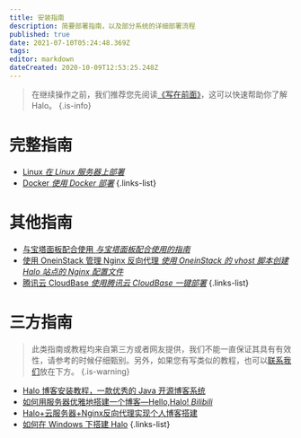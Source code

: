 ```yaml
---
title: 安装指南
description: 简要部署指南，以及部分系统的详细部署流程
published: true
date: 2021-07-10T05:24:48.369Z
tags: 
editor: markdown
dateCreated: 2020-10-09T12:53:25.248Z
---
```


> 在继续操作之前，我们推荐您先阅读[《写在前面》](/install/prepare)，这可以快速帮助你了解 Halo。
{.is-info}

# 完整指南

- [Linux *在 Linux 服务器上部署*](/install/linux)
- [Docker *使用 Docker 部署*](/install/docker)
{.links-list}

# 其他指南

<!--
- [在 Centos 7.x 上安装 *带有完整依赖安装的详细指南*](/install/centos)
-->
- [与宝塔面板配合使用 *与宝塔面板配合使用的指南*](/install/bt-panel)
- [使用 OneinStack 管理 Nginx 反向代理 *使用 OneinStack 的 vhost 脚本创建 Halo 站点的 Nginx 配置文件*](/install/oneinstack)
- [腾讯云 CloudBase *使用腾讯云 CloudBase 一键部署*](/install/tencent-cloudbase)
{.links-list}

# 三方指南
> 此类指南或教程均来自第三方或者网友提供，我们不能一直保证其具有有效性，请参考的时候仔细甄别。另外，如果您有写类似的教程，也可以[联系我们](mailto:hi@halo.run)放在下方。
{.is-warning}

- [Halo 博客安装教程，一款优秀的 Java 开源博客系统](https://www.cnblogs.com/bronya0/p/14198512.html)
- [如何用服务器优雅地搭建一个博客—Hello,Halo! *Bilibili*](https://www.bilibili.com/video/BV1JN411Q7Na/)
- [Halo+云服务器+Nginx反向代理实现个人博客搭建](https://yusart.xyz/archives/halo%E4%B8%AA%E4%BA%BA%E5%8D%9A%E5%AE%A2%E6%90%AD%E5%BB%BA)
- [如何在 Windows 下搭建 Halo](https://ykanade.cn/archives/如何在windows下搭建halo)
{.links-list}